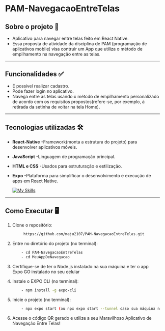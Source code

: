 # PAM-NavegacaoEntreTelas

## Sobre o projeto 📱
- Aplicativo para navegar entre telas feito em React Native. 
- Essa proposta de atividade da disciplina de PAM (programação de aplicativos mobile) visa contruir um App que utiliza o método de empilhamento na navegação entre as telas.

----
## Funcionalidades ✅
- É possível realizar cadastro.
- Pode fazer login no aplicativo.
- Navega entre as telas usando o método de empilhamento personalizado de acordo com os requisitos propostos(refere-se, por exemplo, à retirada da setinha de voltar na tela Home).

--------
## Tecnologias utilizadas 🛠️
- **React-Native** -Framework(monta a estrutura do projeto) para desenvolver aplicativos móveis.
- **JavaScript**   -Linguagem de programação principal.
- **HTML e CSS**   -Usados para estruturação e estilização.
- **Expo**         -Plataforma para simplificar o desenvolvimento e execução de apps em React Native.

  [![My Skills](https://skillicons.dev/icons?i=vscode,js,npm,css,html,react,nodejsdarkt&theme=light)](https://skillicons.dev)


-----------
## Como Executar 🖥️
1. Clone o repositório:
   ```bash
        https://github.com/maju2107/PAM-NavegacaoEntreTelas.git
   ```
  
3. Entre no diretório do projeto (no terminal):
   ```bash
       - cd PAM-NavegacaoEntreTelas
       - cd MeuAppDeNavegacao
   ```

5. Certifique-se de ter o Node.js instalado na sua máquina e ter o app Expo GO instalado no seu celular

6. Instale o EXPO CLI (no terminal):
   ```bash
       - npm install -g expo-cli
   ```

8. Inicie o projeto (no terminal):
   ```bash
       - npx expo start (ou npx expo start --tunnel caso sua máquina não estiver na mesma rede que o seu celular)
   ```
   
10. Acesse o código QR gerado e utilize a seu Maravilhoso Aplicativo de Navegação Entre Telas!
